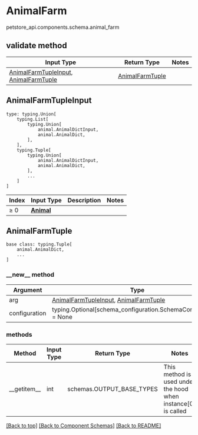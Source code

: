 # AnimalFarm
petstore_api.components.schema.animal_farm

## validate method
Input Type | Return Type | Notes
------------ | ------------- | -------------
[AnimalFarmTupleInput](#animalfarmtupleinput), [AnimalFarmTuple](#animalfarmtuple) | [AnimalFarmTuple](#animalfarmtuple) |

## AnimalFarmTupleInput
```
type: typing.Union[
    typing.List[
        typing.Union[
            animal.AnimalDictInput,
            animal.AnimalDict,
        ],
    ],
    typing.Tuple[
        typing.Union[
            animal.AnimalDictInput,
            animal.AnimalDict,
        ],
        ...
    ]
]
```
Index | Input Type | Description | Notes
------------- | ------------- | ------------- | -------------
≥ 0 | [**Animal**](animal.md) |  |

## AnimalFarmTuple
```
base class: typing.Tuple[
    animal.AnimalDict,
    ...
]
```
### &lowbar;&lowbar;new&lowbar;&lowbar; method
Argument | Type
-------- | ------
arg      | [AnimalFarmTupleInput](#animalfarmtupleinput), [AnimalFarmTuple](#animalfarmtuple)
configuration | typing.Optional[schema_configuration.SchemaConfiguration] = None

### methods
Method | Input Type | Return Type | Notes
------ | ---------- | ----------- | ------
&lowbar;&lowbar;getitem&lowbar;&lowbar; | int | schemas.OUTPUT_BASE_TYPES | This method is used under the hood when instance[0] is called

[[Back to top]](#top) [[Back to Component Schemas]](../../../README.md#Component-Schemas) [[Back to README]](../../../README.md)
